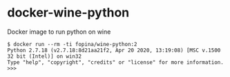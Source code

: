 # docker-wine-python
Docker image to run python on wine


```
$ docker run --rm -ti fopina/wine-python:2
Python 2.7.18 (v2.7.18:8d21aa21f2, Apr 20 2020, 13:19:08) [MSC v.1500 32 bit (Intel)] on win32
Type "help", "copyright", "credits" or "license" for more information.
>>>
```
